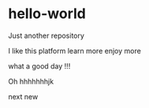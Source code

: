 # hello-world
Just another repository


I like this platform 
learn more enjoy more

what a good day !!!

Oh hhhhhhhjk

next new

